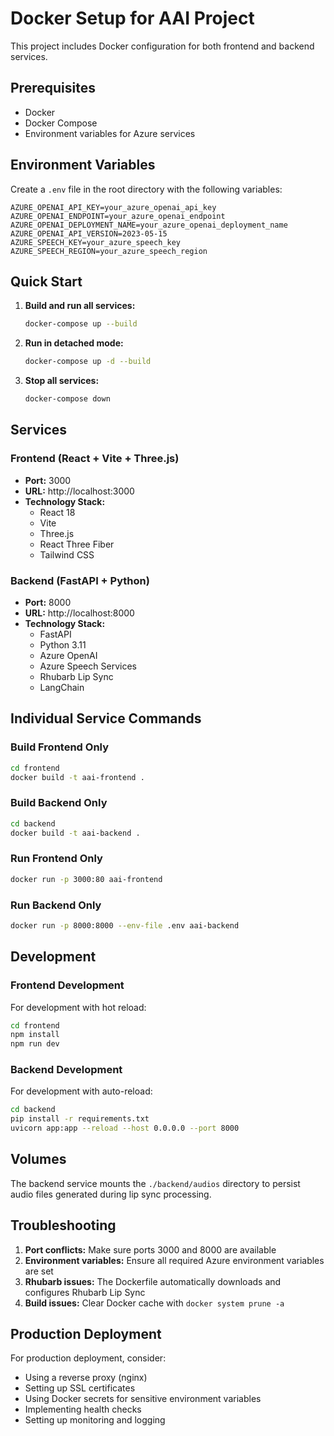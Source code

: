 # Docker Setup for AAI Project

This project includes Docker configuration for both frontend and backend services.

## Prerequisites

- Docker
- Docker Compose
- Environment variables for Azure services

## Environment Variables

Create a `.env` file in the root directory with the following variables:

```env
AZURE_OPENAI_API_KEY=your_azure_openai_api_key
AZURE_OPENAI_ENDPOINT=your_azure_openai_endpoint
AZURE_OPENAI_DEPLOYMENT_NAME=your_azure_openai_deployment_name
AZURE_OPENAI_API_VERSION=2023-05-15
AZURE_SPEECH_KEY=your_azure_speech_key
AZURE_SPEECH_REGION=your_azure_speech_region
```

## Quick Start

1. **Build and run all services:**
   ```bash
   docker-compose up --build
   ```

2. **Run in detached mode:**
   ```bash
   docker-compose up -d --build
   ```

3. **Stop all services:**
   ```bash
   docker-compose down
   ```

## Services

### Frontend (React + Vite + Three.js)
- **Port:** 3000
- **URL:** http://localhost:3000
- **Technology Stack:**
  - React 18
  - Vite
  - Three.js
  - React Three Fiber
  - Tailwind CSS

### Backend (FastAPI + Python)
- **Port:** 8000
- **URL:** http://localhost:8000
- **Technology Stack:**
  - FastAPI
  - Python 3.11
  - Azure OpenAI
  - Azure Speech Services
  - Rhubarb Lip Sync
  - LangChain

## Individual Service Commands

### Build Frontend Only
```bash
cd frontend
docker build -t aai-frontend .
```

### Build Backend Only
```bash
cd backend
docker build -t aai-backend .
```

### Run Frontend Only
```bash
docker run -p 3000:80 aai-frontend
```

### Run Backend Only
```bash
docker run -p 8000:8000 --env-file .env aai-backend
```

## Development

### Frontend Development
For development with hot reload:
```bash
cd frontend
npm install
npm run dev
```

### Backend Development
For development with auto-reload:
```bash
cd backend
pip install -r requirements.txt
uvicorn app:app --reload --host 0.0.0.0 --port 8000
```

## Volumes

The backend service mounts the `./backend/audios` directory to persist audio files generated during lip sync processing.

## Troubleshooting

1. **Port conflicts:** Make sure ports 3000 and 8000 are available
2. **Environment variables:** Ensure all required Azure environment variables are set
3. **Rhubarb issues:** The Dockerfile automatically downloads and configures Rhubarb Lip Sync
4. **Build issues:** Clear Docker cache with `docker system prune -a`

## Production Deployment

For production deployment, consider:
- Using a reverse proxy (nginx)
- Setting up SSL certificates
- Using Docker secrets for sensitive environment variables
- Implementing health checks
- Setting up monitoring and logging 